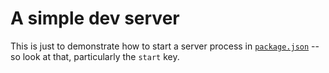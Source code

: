 # A simple dev server


This is just to demonstrate how to start a server process in [`package.json`](package.json) -- so look at that, particularly the `start` key.
